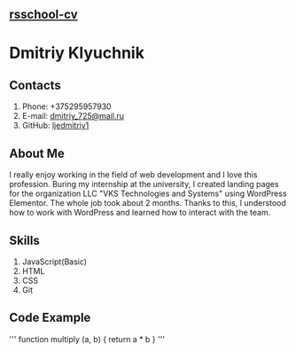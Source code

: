 ## [rsschool-cv](https://ljedmitriy1.github.io/rsschool-cv/)

# Dmitriy Klyuchnik

## Contacts

1. Phone: +375295957930
2. E-mail: dmitriy_725@mail.ru
3. GitHub: [ljedmitriy1](https://github.com/ljedmitriy1)

## About Me

I really enjoy working in the field of web development and I love this profession.
Вuring my internship at the university, I created landing pages for the organization LLC "VKS Technologies and Systems" using WordPress Elementor. The whole job took about 2 months.
Thanks to this, I understood how to work with WordPress and learned how to interact with the team.

## Skills

1. JavaScript(Basic)
2. HTML
3. CSS
4. Git

## Code Example

'''
function multiply (a, b) {
return a \* b
}
'''
